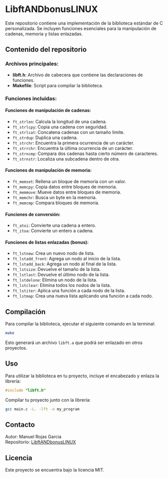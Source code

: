 # LibftANDbonusLINUX

Este repositorio contiene una implementación de la biblioteca estándar de C personalizada. Se incluyen funciones esenciales para la manipulación de cadenas, memoria y listas enlazadas.

## Contenido del repositorio

### Archivos principales:
- **libft.h**: Archivo de cabecera que contiene las declaraciones de funciones.
- **Makefile**: Script para compilar la biblioteca.

### Funciones incluidas:

#### Funciones de manipulación de cadenas:
- `ft_strlen`: Calcula la longitud de una cadena.
- `ft_strlcpy`: Copia una cadena con seguridad.
- `ft_strlcat`: Concatena cadenas con un tamaño límite.
- `ft_strdup`: Duplica una cadena.
- `ft_strchr`: Encuentra la primera ocurrencia de un carácter.
- `ft_strrchr`: Encuentra la última ocurrencia de un carácter.
- `ft_strncmp`: Compara dos cadenas hasta cierto número de caracteres.
- `ft_strnstr`: Localiza una subcadena dentro de otra.

#### Funciones de manipulación de memoria:
- `ft_memset`: Rellena un bloque de memoria con un valor.
- `ft_memcpy`: Copia datos entre bloques de memoria.
- `ft_memmove`: Mueve datos entre bloques de memoria.
- `ft_memchr`: Busca un byte en la memoria.
- `ft_memcmp`: Compara bloques de memoria.

#### Funciones de conversión:
- `ft_atoi`: Convierte una cadena a entero.
- `ft_itoa`: Convierte un entero a cadena.

#### Funciones de listas enlazadas (bonus):
- `ft_lstnew`: Crea un nuevo nodo de lista.
- `ft_lstadd_front`: Agrega un nodo al inicio de la lista.
- `ft_lstadd_back`: Agrega un nodo al final de la lista.
- `ft_lstsize`: Devuelve el tamaño de la lista.
- `ft_lstlast`: Devuelve el último nodo de la lista.
- `ft_lstdelone`: Elimina un nodo de la lista.
- `ft_lstclear`: Elimina todos los nodos de la lista.
- `ft_lstiter`: Aplica una función a cada nodo de la lista.
- `ft_lstmap`: Crea una nueva lista aplicando una función a cada nodo.

## Compilación
Para compilar la biblioteca, ejecutar el siguiente comando en la terminal:

```sh
make
```

Esto generará un archivo `libft.a` que podrá ser enlazado en otros proyectos.

## Uso

Para utilizar la biblioteca en tu proyecto, incluye el encabezado y enlaza la librería:

```c
#include "libft.h"
```

Compilar tu proyecto junto con la librería:

```sh
gcc main.c -L. -lft -o my_program
```

## Contacto

Autor: Manuel Rojas Garcia  
Repositorio: [LibftANDbonusLINUX](https://github.com/ManuelRojasGarcia/LibftANDbonusLINUX)

## Licencia

Este proyecto se encuentra bajo la licencia MIT.

